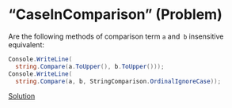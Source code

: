 # “CaseInComparison” (Problem)
Are the following methods of comparison term `a` and` b` insensitive equivalent:
```cs
Console.WriteLine(
  string.Compare(a.ToUpper(), b.ToUpper()));
Console.WriteLine(
  string.Compare(a, b, StringComparison.OrdinalIgnoreCase));
```
[Solution](./CaseInComparison-A.md)
